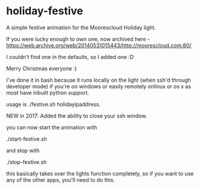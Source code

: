 holiday-festive
===============

A simple festive animation for the Moorescloud Holiday light.

If you were lucky enough to own one, now archived here - https://web.archive.org/web/20140531015443/http://moorescloud.com:80/

I couldn't find one in the defaults, so I added one :D

Merry Christmas everyone :)

I've done it in bash because it runs locally on the light (when ssh'd through developer mode) if you're on windows or easily remotely onlinux or os x as most have inbuilt python support.

usage is ./festive.sh holidayipaddress.

NEW in 2017:
Added the ability to close your ssh window.

you can now start the animation with 

./start-festive.sh

and stop with

./stop-festive.sh

this basically takes over the lights function completely, so if you want to use any of the other apps, you'll need to do this.
